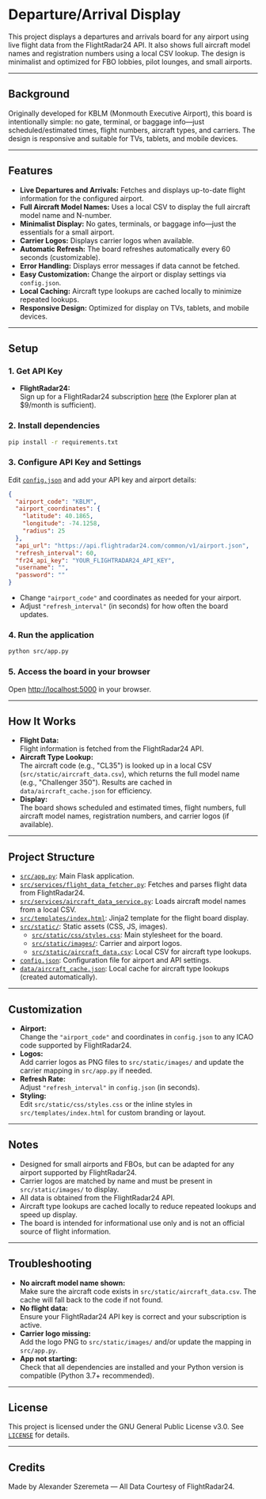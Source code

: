 # Departure/Arrival Display

This project displays a departures and arrivals board for any airport using live flight data from the FlightRadar24 API. It also shows full aircraft model names and registration numbers using a local CSV lookup. The design is minimalist and optimized for FBO lobbies, pilot lounges, and small airports.

---

## Background

Originally developed for KBLM (Monmouth Executive Airport), this board is intentionally simple: no gate, terminal, or baggage info—just scheduled/estimated times, flight numbers, aircraft types, and carriers. The design is responsive and suitable for TVs, tablets, and mobile devices.

---

## Features

- **Live Departures and Arrivals:** Fetches and displays up-to-date flight information for the configured airport.
- **Full Aircraft Model Names:** Uses a local CSV to display the full aircraft model name and N-number.
- **Minimalist Display:** No gates, terminals, or baggage info—just the essentials for a small airport.
- **Carrier Logos:** Displays carrier logos when available.
- **Automatic Refresh:** The board refreshes automatically every 60 seconds (customizable).
- **Error Handling:** Displays error messages if data cannot be fetched.
- **Easy Customization:** Change the airport or display settings via `config.json`.
- **Local Caching:** Aircraft type lookups are cached locally to minimize repeated lookups.
- **Responsive Design:** Optimized for display on TVs, tablets, and mobile devices.

---

## Setup

### 1. Get API Key

- **FlightRadar24:**  
  Sign up for a FlightRadar24 subscription [here](https://www.flightradar24.com/premium/) (the Explorer plan at $9/month is sufficient).

### 2. Install dependencies

```bash
pip install -r requirements.txt
```

### 3. Configure API Key and Settings

Edit [`config.json`](config.json) and add your API key and airport details:

```json
{
  "airport_code": "KBLM",
  "airport_coordinates": {
    "latitude": 40.1865,
    "longitude": -74.1258,
    "radius": 25
  },
  "api_url": "https://api.flightradar24.com/common/v1/airport.json",
  "refresh_interval": 60,
  "fr24_api_key": "YOUR_FLIGHTRADAR24_API_KEY",
  "username": "",
  "password": ""
}
```

- Change `"airport_code"` and coordinates as needed for your airport.
- Adjust `"refresh_interval"` (in seconds) for how often the board updates.

### 4. Run the application

```bash
python src/app.py
```

### 5. Access the board in your browser

Open [http://localhost:5000](http://localhost:5000) in your browser.

---

## How It Works

- **Flight Data:**  
  Flight information is fetched from the FlightRadar24 API.
- **Aircraft Type Lookup:**  
  The aircraft code (e.g., "CL35") is looked up in a local CSV (`src/static/aircraft_data.csv`), which returns the full model name (e.g., "Challenger 350"). Results are cached in `data/aircraft_cache.json` for efficiency.
- **Display:**  
  The board shows scheduled and estimated times, flight numbers, full aircraft model names, registration numbers, and carrier logos (if available).

---

## Project Structure

- [`src/app.py`](src/app.py): Main Flask application.
- [`src/services/flight_data_fetcher.py`](src/services/flight_data_fetcher.py): Fetches and parses flight data from FlightRadar24.
- [`src/services/aircraft_data_service.py`](src/services/aircraft_data_service.py): Loads aircraft model names from a local CSV.
- [`src/templates/index.html`](src/templates/index.html): Jinja2 template for the flight board display.
- [`src/static/`](src/static/): Static assets (CSS, JS, images).
  - [`src/static/css/styles.css`](src/static/css/styles.css): Main stylesheet for the board.
  - [`src/static/images/`](src/static/images/): Carrier and airport logos.
  - [`src/static/aircraft_data.csv`](src/static/aircraft_data.csv): Local CSV for aircraft type lookups.
- [`config.json`](config.json): Configuration file for airport and API settings.
- [`data/aircraft_cache.json`](data/aircraft_cache.json): Local cache for aircraft type lookups (created automatically).

---

## Customization

- **Airport:**  
  Change the `"airport_code"` and coordinates in `config.json` to any ICAO code supported by FlightRadar24.
- **Logos:**  
  Add carrier logos as PNG files to `src/static/images/` and update the carrier mapping in `src/app.py` if needed.
- **Refresh Rate:**  
  Adjust `"refresh_interval"` in `config.json` (in seconds).
- **Styling:**  
  Edit `src/static/css/styles.css` or the inline styles in `src/templates/index.html` for custom branding or layout.

---

## Notes

- Designed for small airports and FBOs, but can be adapted for any airport supported by FlightRadar24.
- Carrier logos are matched by name and must be present in `src/static/images/` to display.
- All data is obtained from the FlightRadar24 API.
- Aircraft type lookups are cached locally to reduce repeated lookups and speed up display.
- The board is intended for informational use only and is not an official source of flight information.

---

## Troubleshooting

- **No aircraft model name shown:**  
  Make sure the aircraft code exists in `src/static/aircraft_data.csv`. The cache will fall back to the code if not found.
- **No flight data:**  
  Ensure your FlightRadar24 API key is correct and your subscription is active.
- **Carrier logo missing:**  
  Add the logo PNG to `src/static/images/` and/or update the mapping in `src/app.py`.
- **App not starting:**  
  Check that all dependencies are installed and your Python version is compatible (Python 3.7+ recommended).

---

## License

This project is licensed under the GNU General Public License v3.0. See [`LICENSE`](LICENSE) for details.

---

## Credits

Made by Alexander Szeremeta — All Data Courtesy of FlightRadar24.